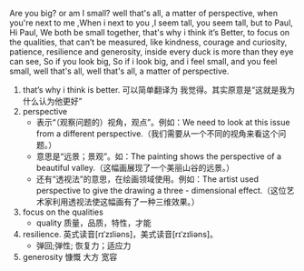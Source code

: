 Are you big? or am I small? well that's all, a matter of perspective, when you're next to me ,When i next to you ,I seem tall, you seem tall, but to Paul, Hi Paul, We both be small together, that's why i think it’s Better, to focus on the qualities, that can’t be measured, like kindness, courage and curiosity, patience, resilience and generosity, inside every duck is more than they eye can see, So if you look big, So if i look big, and i feel small, and you feel small, well that's all, well that's all, a matter of perspective.


1. that’s why i think is better.	可以简单翻译为 我觉得。其实原意是“这就是我为什么认为他更好”
2. perspective
   * 表示“（观察问题的）视角，观点”。例如：We need to look at this issue from a different perspective.（我们需要从一个不同的视角来看这个问题。）
   * 意思是“远景；景观”。如：The painting shows the perspective of a beautiful valley.（这幅画展现了一个美丽山谷的远景。）
   * 还有“透视法”的意思，在绘画领域使用。例如：The artist used perspective to give the drawing a three - dimensional effect.（这位艺术家利用透视法使这幅画有了一种三维效果。）
3. focus on the qualities
   * quality 质量，品质，特性，才能
4. resilience.   英式读音[rɪˈzɪliəns]，美式读音[rɪˈzɪliəns]。
   * 弹回;弹性; 恢复力；适应力
5. generosity    慷慨 大方 宽容
